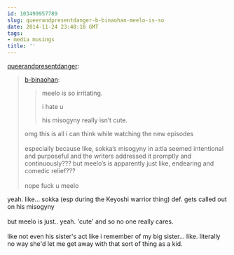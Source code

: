 ```yaml
---
id: 103499957789
slug: queerandpresentdanger-b-binaohan-meelo-is-so
date: 2014-11-24 23:48:18 GMT
tags:
- media musings
title: ''
---
```

<p><a href="http://queerandpresentdanger.tumblr.com/post/103497758394" class="tumblr_blog">queerandpresentdanger</a>:</p>

<blockquote><p><a href="http://xd.binaohan.org/post/103496519034/meelo-is-so-irritating-i-hate-u-his-misogyny" class="tumblr_blog">b-binaohan</a>:</p>

<blockquote><p>meelo is so irritating. </p>

<p>i hate u</p>

<p>his misogyny really isn’t cute.</p></blockquote>

<p>omg this is all i can think while watching the new episodes<br /><br />especially because like, sokka&#8217;s misogyny in a:tla seemed intentional and purposeful and the writers addressed it promptly and continuously??? but meelo&#8217;s is apparently just like, endearing and comedic relief??? <br /><br />nope fuck u meelo</p></blockquote>

<p>yeah. like... sokka (esp during the Keyoshi warrior thing) def. gets called out on his misogyny<br/><br/>but meelo is just.. yeah. 'cute' and so no one really cares. <br/><br/>like not even his sister's act like i remember of my big sister... like. literally no way she'd let me get away with that sort of thing as a kid.</p>